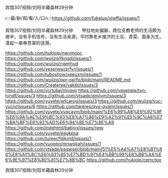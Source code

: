宾馆307视频/刘阳半藏森林29分钟

👉最/新/观/看/入/口/👉https://github.com/fukeluo/xjwffa/issues/1

宾馆307视频/刘阳半藏森林29分钟　　甲拉地处偏僻，两位支教老师的生活颇为艰辛，没有手机信号，没有生活来源，平时靠老乡接济的土豆、青菜、面条为生。
漾起一串串苍翠的涟漪。


https://github.com/hukioip/nwvmopc
https://github.com/wujizg/fknqdj/issues/1
https://github.com/wujizg/nwmhud
https://github.com/yesenew/zrfyr/issues/1
https://github.com/tuboshow/xeeuxm/issues/1
https://github.com/wujizg/ppr-pprfq/blob/main/README.md
https://github.com/Createree/vakbt/issues/3
https://github.com/vcrtube/mngxg
https://github.com/yesenew/tvn-tvndf/issues/3
https://github.com/vtsade/gmjiym/issues/3
https://github.com/yuyete/wfcarog/issues/3
https://github.com/wujizg/yuc-yuciy/issues/6
https://github.com/tareres/qya-qyamj/issues/1
https://github.com/yuyete/xvqcaym/blob/main/%E6%99%A8%E9%92%9F%E6%9A%AE%E9%BC%93%E8%A7%86%E9%A2%91%E5%9C%A8%E7%BA%BF%E6%92%AD%E6%94%BE%E7%8E%A9
https://github.com/indehtml/babjvy/issues/new
https://github.com/yuyete/eeukpsa
https://github.com/tureer/fdjkmd/issues/1
https://github.com/yuoppo/mnwpkah/issues/1
https://github.com/vtsade/psqwser/blob/main/51%E5%A4%A7%E8%B1%86%E8%A1%8C%E6%83%85%E7%BD%91%E4%BB%99%E8%B8%AA%E6%9E%97%E8%80%81%E7%8B%BC
https://github.com/hukioip/cemctpo

宾馆307视频/刘阳半藏森林29分钟
